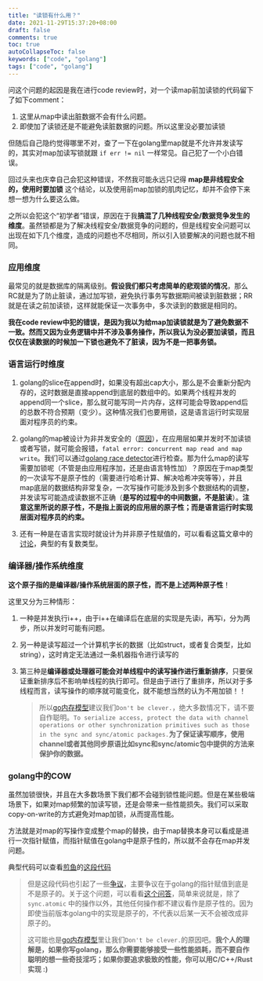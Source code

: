 ```yaml
---
title: "读锁有什么用？"
date: 2021-11-29T15:37:20+08:00
draft: false
comments: true
toc: true
autoCollapseToc: false
keywords: ["code", "golang"]
tags: ["code", "golang"]
---
```


问这个问题的起因是我在进行code review时，对一个读map前加读锁的代码留下了如下comment：

1. 这里从map中读出脏数据不会有什么问题。
2. 即使加了读锁还是不能避免读脏数据的问题。所以这里没必要加读锁

但随后自己隐约觉得哪里不对，查了一下在golang里map就是不允许并发读写的，其实对map加读写锁就跟 `if err != nil` 一样常见。自己犯了一个小白错误。

回过头来也庆幸自己会犯这种错误，不然我可能永远只记得 **map是非线程安全的，使用时要加锁** 这个结论，以及使用前map加锁的肌肉记忆，却并不会停下来想一想为什么要这么做。

之所以会犯这个“初学者”错误，原因在于我**搞混了几种线程安全/数据竞争发生的维度**。虽然锁都是为了解决线程安全/数据竞争的问题的，但是线程安全问题可以出现在如下几个维度，造成的问题也不尽相同，所以引入锁要解决的问题也就不相同。

### 应用维度

最常见的就是数据库的隔离级别。**假设我们都只考虑简单的悲观锁的情况**，那么RC就是为了防止脏读，通过加写锁，避免执行事务写数据期间被读到脏数据；RR就是在读之前加读锁，这样就能保证一次事务中，多次读到的数据是相同的。

**我在code review中犯的错误，是因为我以为给map加读锁就是为了避免数据不一致。然而又因为业务逻辑中并不涉及事务操作，所以我认为没必要加读锁，而且仅仅在读数据的时候加一下锁也避免不了脏读，因为不是一把事务锁。**

### 语言运行时维度

1. golang的slice在append时，如果没有超出cap大小，那么是不会重新分配内存的，这时数据是直接append到底层的数组中的。如果两个线程并发的append同一个slice，那么就可能写同一片内存，这样可能会导致append后的总数不符合预期（变少）。这种情况我们也要用锁，这是语言运行时实现层面对程序员的约束。

2. golang的map被设计为非并发安全的（[原因](https://go.dev/doc/faq#atomic_maps)），在应用层如果并发时不加读锁或者写锁，就可能会报错，`fatal error: concurrent map read and map write`。我们可以通过[golang race detector](https://go.dev/doc/articles/race_detector)进行检查。那为什么map的读写需要加锁呢（不管是由应用程序加，还是由语言特性加）？原因在于map类型的一次读写不是原子性的（需要进行哈希计算、解决哈希冲突等等），并且map底层的数据结构非常复杂，一次写操作可能涉及到多个数据结构的调整，并发读写可能造成读数据不正确（**是写的过程中的中间数据，不是脏读**）。**注意这里所说的原子性，不是指上面说的应用层的原子性；而是语言运行时实现层面对程序员的约束。**

3. 还有一种是在语言实现时就设计为并非原子性赋值的，可以看看这篇文章中的[讨论](https://cloud.tencent.com/developer/article/1810536)，典型的有复数类型。

### 编译器/操作系统维度

**这个原子指的是编译器/操作系统层面的原子性，而不是上述两种原子性**！

这里又分为三种情形：

1. 一种是并发执行i++，由于i++在编译后在底层的实现是先读i，再写i，分为两步，所以并发时可能有问题。

2. 另一种是读写超过一个计算机字长的数据（比如struct，或者复合类型，比如string），这时肯定无法通过一条机器指令进行读写的

3. 第三种是**编译器或处理器可能会对单线程中的读写操作进行重新排序**，只要保证重新排序后不影响单线程的执行即可。但是由于进行了重排序，所以对于多线程而言，读写操作的顺序就可能变化，就不能想当然的认为不用加锁！！
   > 所以[go内存模型](https://go.dev/ref/mem)建议我们`Don't be clever.`，绝大多数情况下，请不要自作聪明。`To serialize access, protect the data with channel operations or other synchronization primitives such as those in the sync and sync/atomic packages.`**为了保证读写顺序，使用channel或者其他同步原语比如sync和sync/atomic包中提供的方法来保护你的数据。**

### golang中的COW

虽然加锁很快，并且在大多数场景下我们都不会碰到锁性能问题。但是在某些极端场景下，如果对map频繁的加读写锁，还是会带来一些性能损失。我们可以采取copy-on-write的方式避免对map加锁，从而提高性能。

方法就是对map的写操作变成整个map的替换，由于map替换本身可以看成是进行一次指针赋值，而指针赋值在golang中是原子性的，所以就不会存在map并发问题。

典型代码可以查看[煎鱼](https://github.com/Terry-Mao)的[这段代码](https://github.com/Terry-Mao/gopush-cluster/blob/master/rpc/rand_lb.go#L221-L232)

> 但是这段代码也引起了一些[争议](https://github.com/Terry-Mao/gopush-cluster/issues/44)，主要争议在于golang的指针赋值到底是不是原子的。关于这个问题，可以看看[这个问答](https://stackoverflow.com/questions/21447463/is-assigning-a-pointer-atomic-in-go)，简单来说就是，除了 `sync.atomic` 中的操作以外，其他任何操作都不建议看作是原子性的。因为即使当前版本golang中的实现是原子的，不代表以后某一天不会被改成非原子的。
>
> 这可能也是[go内存模型](https://go.dev/ref/mem)里让我们`Don't be clever.`的原因吧。**我个人的理解是，如果你写golang，那么你需要能够接受一些性能损耗，而不要自作聪明的想一些奇技淫巧；如果你要追求极致的性能，你可以用C/C++/Rust实现 :)**
